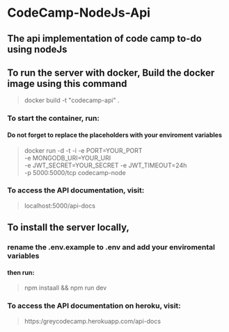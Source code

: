 # CodeCamp-NodeJs-Api

## The api implementation of code camp to-do using nodeJs

## To run the server with docker, Build the docker image using this command

>docker build -t "codecamp-api" .

### To start the container, run:

#### Do not forget to replace the placeholders with your enviroment variables

>docker run -d -t -i -e PORT=YOUR_PORT \
> -e MONGODB_URI=YOUR_URI \
> -e JWT_SECRET=YOUR_SECRET
> -e JWT_TIMEOUT=24h \
> -p 5000:5000/tcp codecamp-node

### To access the API documentation, visit: 

>localhost:5000/api-docs

## To install the server locally,

### rename the .env.example to .env and add your enviromental variables

#### then run:

>npm instaall && npm run dev

### To access the API documentation on heroku, visit: 

>https:/greycodecamp.herokuapp.com/api-docs
